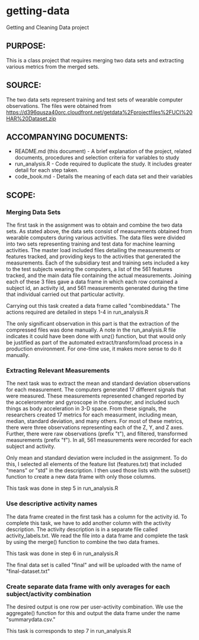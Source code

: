 getting-data
============

Getting and Cleaning Data project 

## PURPOSE:  
This is a class project that requires merging two data sets and extracting various metrics from the merged sets.

## SOURCE:  
The two data sets represent training and test sets of wearable computer observations.  The files were obtained from https://d396qusza40orc.cloudfront.net/getdata%2Fprojectfiles%2FUCI%20HAR%20Dataset.zip

## ACCOMPANYING DOCUMENTS:
* README.md (this document) - A brief explanation of the project, related documents, procedures and selection criteria for variables to study
* run_analysis.R - Code required to duplicate the study.  It includes greater detail for each step taken.
* code_book.md - Details the meaning of each data set and their variables

## SCOPE:
### Merging Data Sets
The first task in the assignment was to obtain and combine the two data sets.  As stated above, the data sets consist of measurements obtained from wearable computers during various activities.  The data files were divided into two sets representing training and test data for machine learning activities.  The master load included files detailing the measurements or features tracked, and providing keys to the activities that generated the measurements.  Each of the subsidiary test and training sets included a key to the test subjects wearing the computers, a list of the 561 features tracked, and the main data file containing the actual measurements.  Joining each of these 3 files gave a data frame in which each row contained a subject id, an activity id, and 561 measurements generated during the time that individual carried out that particular activity.

Carrying out this task created a data frame called "combineddata."  The actions required are detailed in steps 1-4 in run_analysis.R

The only significant observation in this part is that the extraction of the compressed files was done manually.  A note in the run_analysis.R file indicates it could have been done with unz() function, but that would only be justified as part of the automated extract/transform/load process in a production environment.  For one-time use, it makes more sense to do it manually.

### Extracting Relevant Measurements
The next task was to extract the mean and standard deviation observations for each measurement.  The computers generated 17 different signals that were measured.  These measurements represented changed reported by the acceleromenter and gyroscope in the computer, and included such things as body acceleration in 3-D space.  From these signals, the researchers created 17 metrics for each measurment, including mean, median, standard deviation, and many others. For most of these metrics, there were three observations representing each of the Z, Y, and Z axes.  Further, there were raw observations (prefix "t"), and filtered, transformed measurements (prefix "f").  In all, 561 measurements were recorded for each subject and activity.

Only mean and standard deviation were included in the assignment. To do this, I selected all elements of the feature list (features.txt) that included "means" or "std" in the description.  I then used those lists with the subset() function to create a new data frame with only those columns.

This task was done in step 5 in run_analysis.R  

### Use descriptive activity names
The data frame created in the first task has a column for the activity  id.  To complete this task, we have to add another column with the activity description.  The activity description is in a separate file called activity_labels.txt.  We read the file into a data frame and complete the task by using the merge() function to combine the two data frames.

This task was done in step 6 in run_analysis.R  

The final data set is called "final" and will be uploaded with the name of "final-dataset.txt"

### Create separate data frame with only averages for each subject/activity combination

The desired output is one row per user-activity combination.  We use the aggregate() function
for this and output the data frame under the name "summarydata.csv."

This task is corresponds to step 7 in run_analysis.R


